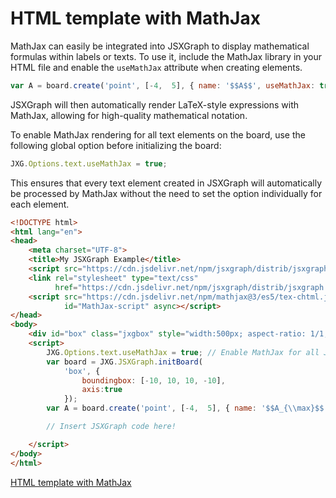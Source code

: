 # HTML template with MathJax

MathJax can easily be integrated into JSXGraph to display mathematical formulas within labels or texts. To use it, include the MathJax library in your HTML file and enable the `useMathJax` attribute when creating elements. 

```js
var A = board.create('point', [-4,  5], { name: '$$A$$', useMathJax: true });
````

JSXGraph will then automatically render LaTeX-style expressions with MathJax, allowing for high-quality mathematical notation.

To enable MathJax rendering for all text elements on the board, use the following global option before initializing the board:

```js
JXG.Options.text.useMathJax = true;
```

This ensures that every text element created in JSXGraph will automatically be processed by MathJax without the need to set the option individually for each element.

```html
<!DOCTYPE html>
<html lang="en">
<head>
    <meta charset="UTF-8">
    <title>My JSXGraph Example</title>
    <script src="https://cdn.jsdelivr.net/npm/jsxgraph/distrib/jsxgraphcore.js"></script>
    <link rel="stylesheet" type="text/css"
          href="https://cdn.jsdelivr.net/npm/jsxgraph/distrib/jsxgraph.css">
    <script src="https://cdn.jsdelivr.net/npm/mathjax@3/es5/tex-chtml.js" 
            id="MathJax-script" async></script>
</head>
<body>
    <div id="box" class="jxgbox" style="width:500px; aspect-ratio: 1/1;"></div>
    <script>
        JXG.Options.text.useMathJax = true; // Enable MathJax for all JSXGraph elements!
        var board = JXG.JSXGraph.initBoard(
            'box', {
                boundingbox: [-10, 10, 10, -10], 
                axis:true
            });
        var A = board.create('point', [-4,  5], { name: '$$A_{\\max}$$' });

        // Insert JSXGraph code here!

    </script>
</body>
</html>
```

[<i class="fa-solid fa-fw fa-lg fa-file-code me-1"></i>HTML template with MathJax](src/html-mathjax.html)
